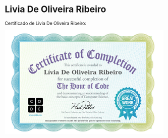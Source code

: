 # Livia De Oliveira Ribeiro

Certificado de Livia De Oliveira Ribeiro:

![Imagem do certificado Compute It de Livia De Oliveira Ribeiro](certificado/livia-de-oliveira-ribeiro.png)

